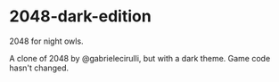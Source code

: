 # 2048-dark-edition
2048 for night owls.

A clone of 2048 by @gabrielecirulli, but with a dark theme. Game code hasn't changed.
